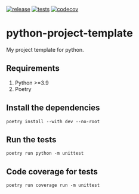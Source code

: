 [![release](https://img.shields.io/github/release/raffclar/python-project-template.svg)](https://github.com/raffclar/python-project-template/releases/latest)
[![tests](https://github.com/raffclar/python-project-template/actions/workflows/check-format-and-lint.yaml/badge.svg)](https://github.com/raffclar/python-project-template/actions/workflows/check-format-and-lint.yaml)
[![codecov](https://codecov.io/gh/raffclar/python-project-template/branch/main/graph/badge.svg?token=8GXLOL8A2V)](https://codecov.io/gh/raffclar/python-project-template)
# python-project-template

My project template for python.

## Requirements
1. Python >=3.9
2. Poetry

## Install the dependencies
```
poetry install --with dev --no-root
```

## Run the tests
```
poetry run python -m unittest
```

## Code coverage for tests
```
poetry run coverage run -m unittest
```